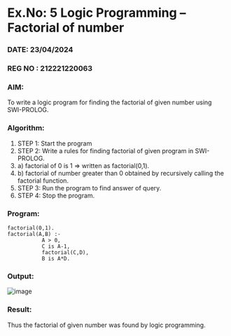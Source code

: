 # Ex.No: 5   Logic Programming – Factorial of number  

### DATE:  23/04/2024

### REG NO : 212221220063

### AIM: 
To  write  a logic program for finding the factorial of given number using SWI-PROLOG. 

### Algorithm:
1. STEP 1: Start the program
2. STEP 2:  Write a rules for finding factorial of given program in SWI-PROLOG.
3.   a)	factorial of 0 is 1 => written as factorial(0,1).
4.   b)	factorial of number greater than 0 obtained by recursively calling the factorial    function.
5. STEP 3: Run the program  to find answer of  query.
6. STEP 4: Stop the program.

### Program:

```
factorial(0,1).
factorial(A,B) :-  
           A > 0, 
           C is A-1,
           factorial(C,D),
           B is A*D.
```




### Output:
![image](https://github.com/Yugendaran/AI_Lab_2023-24/assets/128135616/e89c7ee8-2d95-4113-a858-69d29ea95155)




### Result:
Thus the factorial of given number was found by logic programming. 
